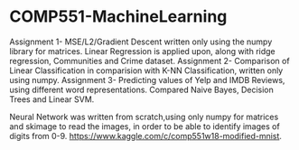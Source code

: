 # COMP551-MachineLearning
Assignment 1- MSE/L2/Gradient Descent written only using the numpy library for matrices. Linear Regression is applied upon, along with ridge regression, Communities and Crime dataset.
Assignment 2- Comparison of Linear Classification in comparision with K-NN Classification, written only using numpy.
Assignment 3- Predicting values of Yelp and IMDB Reviews, using different word representations. Compared Naive Bayes, Decision Trees and Linear SVM.

Neural Network was written from scratch,using only numpy for matrices and skimage to read the images, in order to be able to identify images of digits from 0-9.
https://www.kaggle.com/c/comp551w18-modified-mnist.
